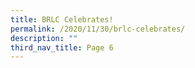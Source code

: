 ```yaml
---
title: BRLC Celebrates!
permalink: /2020/11/30/brlc-celebrates/
description: ""
third_nav_title: Page 6
---
```

